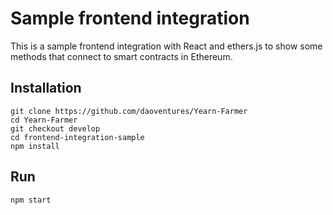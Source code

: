 # Sample frontend integration
This is a sample frontend integration with React and ethers.js to show some methods that connect to smart contracts in Ethereum.
## Installation
```
git clone https://github.com/daoventures/Yearn-Farmer
cd Yearn-Farmer
git checkout develop
cd frontend-integration-sample
npm install
```
## Run
```
npm start
```